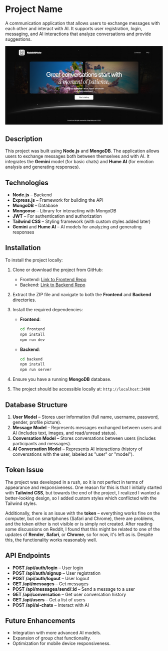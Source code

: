 # Project Name

A communication application that allows users to exchange messages with each other and interact with AI. It supports user registration, login, messaging, and AI interactions that analyze conversations and provide suggestions.

![RoomZee Preview](./frontend/public/rabbit-bg.png)

## Description

This project was built using **Node.js** and **MongoDB**. The application allows users to exchange messages both between themselves and with AI. It integrates the **Gemini** model (for basic chats) and **Hume AI** (for emotion analysis and generating responses).

## Technologies

- **Node.js** – Backend
- **Express.js** – Framework for building the API
- **MongoDB** – Database
- **Mongoose** – Library for interacting with MongoDB
- **JWT** – For authentication and authorization
- **Tailwind CSS** – Styling framework (with custom styles added later)
- **Gemini** and **Hume AI** – AI models for analyzing and generating responses

## Installation

To install the project locally:

1. Clone or download the project from GitHub:
   - Frontend: [Link to Frontend Repo](https://github.com/OstapMaksymiv/Messenger-RabbitHole/tree/main/frontend)
   - Backend: [Link to Backend Repo](https://github.com/OstapMaksymiv/Messenger-RabbitHole/tree/main/backend)
   
2. Extract the ZIP file and navigate to both the **Frontend** and **Backend** directories.

3. Install the required dependencies:
   - **Frontend**:
     ```bash
     cd frontend
     npm install
     npm run dev
     ```
   - **Backend**:
     ```bash
     cd backend
     npm install
     npm run server
     ```

4. Ensure you have a running **MongoDB** database.

5. The project should be accessible locally at: `http://localhost:3400`

## Database Structure

1. **User Model** – Stores user information (full name, username, password, gender, profile picture).
2. **Message Model** – Represents messages exchanged between users and AI (includes text, images, and read/unread status).
3. **Conversation Model** – Stores conversations between users (includes participants and messages).
4. **AI Conversation Model** – Represents AI interactions (history of conversations with the user, labeled as "user" or "model").

## Token Issue

The project was developed in a rush, so it is not perfect in terms of appearance and responsiveness. One reason for this is that I initially started with **Tailwind CSS**, but towards the end of the project, I realized I wanted a better-looking design, so I added custom styles which conflicted with the Tailwind styles.

Additionally, there is an issue with the **token** – everything works fine on the computer, but on smartphones (Safari and Chrome), there are problems, and the token either is not visible or is simply not created. After reading some discussions on Reddit, I found that this might be related to one of the updates of **Render**, **Safari**, or **Chrome**, so for now, it's left as is. Despite this, the functionality works reasonably well.

## API Endpoints

- **POST /api/auth/login** – User login
- **POST /api/auth/signup** – User registration
- **POST /api/auth/logout** – User logout
- **GET /api/messages** – Get messages
- **POST /api/messages/send/:id** – Send a message to a user
- **GET /api/conversation** – Get user conversation history
- **GET /api/users** – Get a list of users
- **POST /api/ai-chats** – Interact with AI

## Future Enhancements

- Integration with more advanced AI models.
- Expansion of group chat functionality.
- Optimization for mobile device responsiveness.
